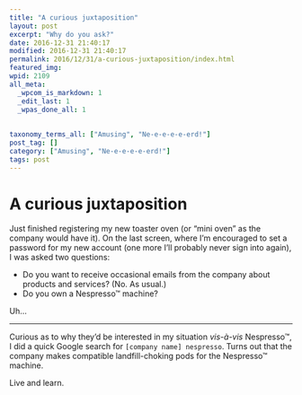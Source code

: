 ```yaml
---
title: "A curious juxtaposition"
layout: post
excerpt: "Why do you ask?"
date: 2016-12-31 21:40:17
modified: 2016-12-31 21:40:17
permalink: 2016/12/31/a-curious-juxtaposition/index.html
featured_img: 
wpid: 2109
all_meta: 
  _wpcom_is_markdown: 1
  _edit_last: 1
  _wpas_done_all: 1
  
  
taxonomy_terms_all: ["Amusing", "Ne-e-e-e-e-erd!"]
post_tag: []
category: ["Amusing", "Ne-e-e-e-e-erd!"]
tags: post
---
```


# A curious juxtaposition

Just finished registering my new toaster oven (or “mini oven” as the company would have it). On the last screen, where I’m encouraged to set a password for my new account (one more I’ll probably never sign into again), I was asked two questions:

- Do you want to receive occasional emails from the company about products and services? (No. As usual.)
- Do you own a Nespresso™ machine?

Uh…

- - - - - -

Curious as to why they’d be interested in my situation *vis-à-vis* Nespresso™, I did a quick Google search for `[company name] nespresso`. Turns out that the company makes compatible landfill-choking pods for the Nespresso™ machine.

Live and learn.